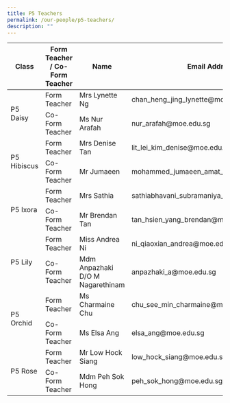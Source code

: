 ```yaml
---
title: P5 Teachers
permalink: /our-people/p5-teachers/
description: ""
---
```

<table>
<thead>
  <tr>
    <th>Class</th>
    <th>Form Teacher / Co-Form Teacher</th>
    <th>Name</th>
    <th>Email Address</th>
  </tr>
</thead>
<tbody>
  <tr>
    <td rowspan="2">P5 Daisy</td>
    <td>Form Teacher</td>
    <td>Mrs Lynette Ng</td>
    <td>chan_heng_jing_lynette@moe.edu.sg</td>
  </tr>
  <tr>
    <td>Co-Form Teacher</td>
    <td>Ms Nur Arafah</td>
    <td>nur_arafah@moe.edu.sg</td>
  </tr>
  <tr>
    <td rowspan="2">P5 Hibiscus      </td>
    <td>Form Teacher</td>
    <td>Mrs Denise Tan</td>
    <td>lit_lei_kim_denise@moe.edu.sg</td>
  </tr>
  <tr>
    <td>Co-Form Teacher</td>
    <td>Mr Jumaeen</td>
    <td>mohammed_jumaeen_amat_kamsin@moe.edu.sg</td>
  </tr>
  <tr>
    <td rowspan="2">P5 Ixora</td>
    <td>Form Teacher</td>
    <td>Mrs Sathia</td>
    <td>sathiabhavani_subramaniya_pilli@moe.edu.sg</td>
  </tr>
  <tr>
    <td>Co-Form Teacher</td>
    <td>Mr Brendan Tan</td>
    <td>tan_hsien_yang_brendan@moe.edu.sg</td>
  </tr>
  <tr>
    <td rowspan="2">P5 Lily</td>
    <td>Form Teacher</td>
    <td>Miss Andrea Ni</td>
    <td>ni_qiaoxian_andrea@moe.edu.sg</td>
  </tr>
  <tr>
    <td>Co-Form Teacher</td>
    <td>Mdm Anpazhaki D/O M Nagarethinam</td>
    <td>anpazhaki_a@moe.edu.sg</td>
  </tr>
  <tr>
    <td rowspan="2">P5 Orchid</td>
    <td>Form Teacher</td>
    <td>Ms Charmaine Chu</td>
    <td>chu_see_min_charmaine@moe.edu.sg</td>
  </tr>
  <tr>
    <td>Co-Form Teacher</td>
    <td>Ms Elsa Ang</td>
    <td>elsa_ang@moe.edu.sg</td>
  </tr>
  <tr>
    <td rowspan="2">P5 Rose</td>
    <td>Form Teacher</td>
    <td>Mr Low Hock Siang</td>
    <td>low_hock_siang@moe.edu.sg</td>
  </tr>
  <tr>
    <td>Co-Form Teacher</td>
    <td>Mdm Peh Sok Hong</td>
    <td>peh_sok_hong@moe.edu.sg</td>
  </tr>
</tbody>
</table>